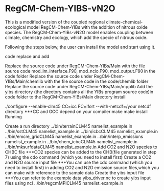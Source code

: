 # RegCM-Chem-YIBS-vN2O
This is a modified version of the coupled regional climate-chemical-ecological model RegCM-Chem-YIBs with the addition of nitrous oxide species.
The RegCM-Chem-YIBs-vN2O model enables coupling between climate, chemistry and ecology, which add the specie of nitrous oxide.

Following the steps below, the user can install the model and start using it.

code replace and add

Replace the source code under RegCM-Chem-YIBs/Main with the file source code mod_lm_interface.F90, mod_ncio.F90, mod_output.F90 in the code folder Replace the source code under RegCM-Chem-YIBs/Main/chemlib with the file source code in the code/chemlib folder Replace the source code under RegCM-Chem-YIBs/Main/mpplib Add the yibs directory (the directory contains all the YIBs program source code)in code folder to the RegCM-Chem-YIBs/Main directory install

./configure --enable-clm45 CC=icc FC=ifort --with-netcdf=/your netcdf directory ***CC and GCC depend on your compiler make make install Running

Create a run directory ../bin/terrainCLM45 namelist_example.in ../bin/sstCLM45 namelist_example.in ../bin/icbcCLM45 namelist_example.in ../bin/emcre_gridCLM45 namelist_example.in ../bin/interp_emissions namelist_example.in ../bin/chem_icbcCLM45 namelist_example.in ../bin/mksurfdataCLM45 namelist_example.in Add CO2 and N2O species to CHBC file ***CO2 species can be added to the CHB(file generated in step 7) using the cdo command (which you need to install first) Create a CO2 and N2O source input file ***You can use the cdo command (which you need to install first) in adding CO2 and N2O emission source files,which you can make with reference to the sample data Create the yibs input file ***You can refer to the example data yibs_driver.nc to create yibs input files using ncl ../bin/regcmMPICLM45 namelist_example.in
